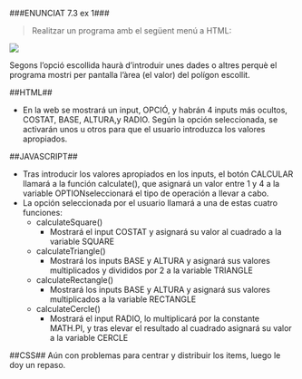###ENUNCIAT 7.3 ex 1###
>Realitzar un programa amb el següent menú a HTML:

<image src="menu.jpg"></image>

Segons l’opció escollida haurà d’introduir unes dades o altres perquè el programa mostri per pantalla
l’àrea (el valor) del polígon escollit.

##HTML##
- En la web se mostrará un input, OPCIÓ, y habrán 4 inputs más ocultos, COSTAT, BASE, ALTURA,y RADIO. Según la opción seleccionada, se activarán unos u otros para que el usuario introduzca los valores apropiados. 


##JAVASCRIPT##
- Tras introducir los valores apropiados en los inputs, el botón CALCULAR llamará a la función calculate(), que asignará un valor entre 1 y 4 a la variable OPTIONseleccionará el tipo de operación a llevar a cabo.
- La opción seleccionada por el usuario llamará a una de estas cuatro funciones:
  - calculateSquare()
    - Mostrará el input COSTAT y asignará su valor al cuadrado a la variable SQUARE
  - calculateTriangle()
    - Mostrará los inputs BASE y ALTURA y asignará sus valores multiplicados y divididos por 2 a la variable TRIANGLE
  - calculateRectangle()
    - Mostrará los inputs BASE y ALTURA y asignará sus valores multiplicados a la variable RECTANGLE
  - calculateCercle()
    - Mostrará el input RADIO, lo multiplicará por la constante MATH.PI, y tras elevar el resultado al cuadrado asignará su valor a la variable CERCLE


##CSS##
    Aún con problemas para centrar y distribuir los items, luego le doy un repaso.
